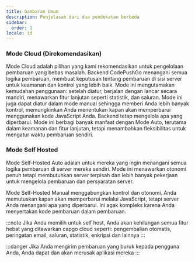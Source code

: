 ```yaml
---
title: Gambaran Umum
description: Penjelasan dari dua pendekatan berbeda
sidebar:
  order: 1
locale: id
---
```


### Mode Cloud (Direkomendasikan)
Mode Cloud adalah pilihan yang kami rekomendasikan untuk pengelolaan pembaruan yang bebas masalah. Backend CodePushGo menangani semua logika pembaruan, membuat keputusan tentang pembaruan di sisi server untuk keamanan dan kontrol yang lebih baik. Mode ini mengutamakan kemudahan penggunaan: setelah diatur, berjalan dengan lancar secara mandiri, menawarkan fitur lanjutan seperti statistik, dan saluran. Mode ini juga dapat diatur dalam mode manual sehingga memberi Anda lebih banyak kontrol, memungkinkan Anda menentukan kapan akan memperbarui menggunakan kode JavaScript Anda. Backend tetap mengelola apa yang diperbarui. Mode ini berbagi banyak manfaat dengan Mode Auto, terutama dalam keamanan dan fitur lanjutan, tetapi menambahkan fleksibilitas untuk mengatur waktu pembaruan sendiri.

### Mode Self Hosted

Mode Self-Hosted Auto adalah untuk mereka yang ingin menangani semua logika pembaruan di server mereka sendiri. Mode ini menawarkan otonomi penuh tetapi membutuhkan server terpisah dan lebih banyak pekerjaan untuk mengelola pembaruan dan persyaratan server.

Mode Self-Hosted Manual menggabungkan kontrol dan otonomi. Anda memutuskan kapan akan memperbarui melalui JavaScript, tetapi server Anda menangani apa yang diperbarui. Ini agak kompleks karena Anda menyertakan kode pembaruan dalam pembaruan.

:::note 
Jika Anda memilih untuk self host, Anda akan kehilangan semua fitur hebat yang ditawarkan capgo cloud seperti: pengembalian otomatis, peringatan email, saluran, statistik, enkripsi dan lainnya
:::

:::danger
Jika Anda mengirim pembaruan yang buruk kepada pengguna Anda, Anda dapat dan akan merusak aplikasi mereka
:::